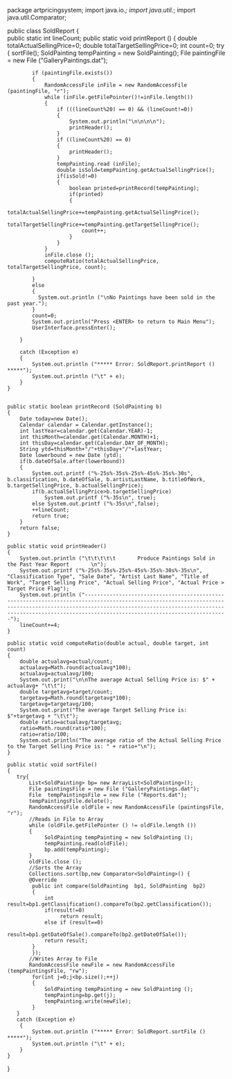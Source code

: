 package artpricingsystem;
import java.io.*;
import java.util.*;
import java.util.Comparator;
        
public class SoldReport {      
    public static int lineCount;
    public static void printReport ()
    {
        double totalActualSellingPrice=0;
        double totalTargetSellingPrice=0;
        int count=0;
        try
        {
            sortFile();
            SoldPainting tempPainting = new SoldPainting();
            File  paintingFile = new File ("GalleryPaintings.dat");
            
            if (paintingFile.exists())
            {
                RandomAccessFile inFile = new RandomAccessFile (paintingFile, "r");
                while (inFile.getFilePointer()!=inFile.length())
                {
                    if (((lineCount%20) == 0) && (lineCount!=0))
                    {
                        System.out.println("\n\n\n\n");
                        printHeader();
                    }
                    if ((lineCount%20) == 0)
                    {
                        printHeader();
                    }
                    tempPainting.read (inFile);
                    double isSold=tempPainting.getActualSellingPrice();
                    if(isSold!=0)
                    {
                        boolean printed=printRecord(tempPainting);
                        if(printed)
                        {
                            totalActualSellingPrice+=tempPainting.getActualSellingPrice();
                            totalTargetSellingPrice+=tempPainting.getTargetSellingPrice();
                            count++;
                        }
                    }
                }
                inFile.close ();
                computeRatio(totalActualSellingPrice, totalTargetSellingPrice, count);
                
            }
            else
            {
              System.out.println ("\nNo Paintings have been sold in the past year.");
            }
            count=0;
            System.out.println("Press <ENTER> to return to Main Menu");
            UserInterface.pressEnter();

        }
 
        catch (Exception e)
        {
            System.out.println ("***** Error: SoldReport.printReport () *****");
            System.out.println ("\t" + e);
        }
    } 


    public static boolean printRecord (SoldPainting b)
    {
        Date today=new Date();
        Calendar calendar = Calendar.getInstance();
        int lastYear=calendar.get(Calendar.YEAR)-1;
        int thisMonth=calendar.get(Calendar.MONTH)+1;
        int thisDay=calendar.get(Calendar.DAY_OF_MONTH);
        String ytd=thisMonth+"/"+thisDay+"/"+lastYear;
        Date lowerbound = new Date (ytd);
        if(b.dateOfSale.after(lowerbound))
        {    
            System.out.printf ("%-25s%-35s%-25s%-45s%-35s%-30s", b.classification, b.dateOfSale, b.artistLastName, b.titleOfWork, b.targetSellingPrice, b.actualSellingPrice);
            if(b.actualSellingPrice>b.targetSellingPrice)
                System.out.printf ("%-35s\n", true);  
            else System.out.printf ("%-35s\n",false);  
            ++lineCount;
            return true;
        }
        return false;
    }
    
    public static void printHeader()
    {
        System.out.println ("\t\t\t\t\t       Produce Paintings Sold in the Past Year Report       \n");
        System.out.printf ("%-25s%-35s%-25s%-45s%-35s%-30s%-35s\n", "Classification Type", "Sale Date", "Artist Last Name", "Title of Work", "Target Selling Price", "Actual Selling Price", "Actual Price > Target Price Flag");
        System.out.println ("----------------------------------------------------------------------------------------------------------------------------------------------------------------------------------------------------------------------------------------------------------------");
        lineCount+=4;
    }
    
    public static void computeRatio(double actual, double target, int count)
    {
        double actualavg=actual/count;
        actualavg=Math.round(actualavg*100);
        actualavg=actualavg/100;
        System.out.print("\n\nThe average Actual Selling Price is: $" + actualavg+ "\t\t");
        double targetavg=target/count;
        targetavg=Math.round(targetavg*100);
        targetavg=targetavg/100;
        System.out.print("The average Target Selling Price is: $"+targetavg + "\t\t");
        double ratio=actualavg/targetavg;
        ratio=Math.round(ratio*100);
        ratio=ratio/100;
        System.out.println("The average ratio of the Actual Selling Price to the Target Selling Price is: " + ratio+"\n");
    }
    
    public static void sortFile() 
    {
       try{
           List<SoldPainting> bp= new ArrayList<SoldPainting>();
           File paintingsFile = new File ("GalleryPaintings.dat");
           File  tempPaintingsFile = new File ("Reports.dat");
           tempPaintingsFile.delete();
           RandomAccessFile oldFile = new RandomAccessFile (paintingsFile, "r");
           //Reads in File to Array 
           while (oldFile.getFilePointer () != oldFile.length ()) 
           {
                SoldPainting tempPainting = new SoldPainting ();
                tempPainting.read(oldFile);
                bp.add(tempPainting);
           } 
           oldFile.close ();
           //Sorts the Array
           Collections.sort(bp,new Comparator<SoldPainting>() {
           @Override
            public int compare(SoldPainting  bp1, SoldPainting  bp2)
            {
                int result=bp1.getClassification().compareTo(bp2.getClassification());
                if(result!=0)
                     return result;
                else if (result==0)    
                    result=bp1.getDateOfSale().compareTo(bp2.getDateOfSale());
                return result;
            }
            });
           //Writes Array to File
           RandomAccessFile newFile = new RandomAccessFile (tempPaintingsFile, "rw");
            for(int j=0;j<bp.size();++j) 
            {
                SoldPainting tempPainting = new SoldPainting ();
                tempPainting=bp.get(j);
                tempPainting.write(newFile);
            }
       }
       catch (Exception e)
        {
            System.out.println ("***** Error: SoldReport.sortFile () *****");
            System.out.println ("\t" + e);
        }
    }
}
